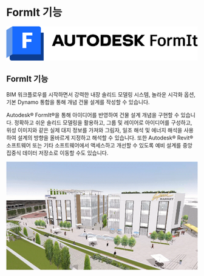 # FormIt 기능

![](<../.gitbook/assets/formit intro hero image.png>)

## FormIt 기능

BIM 워크플로우를 시작하면서 강력한 내장 솔리드 모델링 시스템, 놀라운 시각화 옵션, 기본 Dynamo 통합을 통해 개념 건물 설계를 작성할 수 있습니다.

Autodesk® FormIt®을 통해 아이디어를 반영하여 건물 설계 개념을 구현할 수 있습니다. 정확하고 쉬운 솔리드 모델링을 활용하고, 그룹 및 레이어로 아이디어를 구성하고, 위성 이미지와 같은 실제 대지 정보를 가져와 그림자, 일조 해석 및 에너지 해석을 사용하여 설계의 방향을 올바르게 지정하고 해석할 수 있습니다. 또한 Autodesk® Revit® 소프트웨어 또는 기타 소프트웨어에서 액세스하고 개선할 수 있도록 예비 설계를 중앙 집중식 데이터 저장소로 이동할 수도 있습니다.

![](../.gitbook/assets/formit-capabilities.png)
